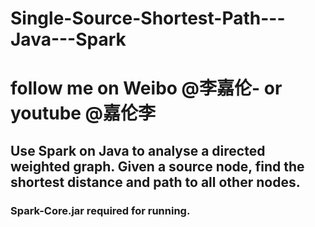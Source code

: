 # Single-Source-Shortest-Path---Java---Spark
# follow me on Weibo @李嘉伦- or youtube @嘉伦李

## Use Spark on Java to analyse a directed weighted graph. Given a source node, find the shortest distance and path to all other nodes.

### Spark-Core.jar required for running.
